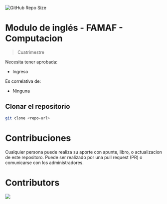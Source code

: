 ![GitHub Repo Size](https://img.shields.io/github/repo-size/FAMAF-resources/Template-repository)

# Modulo de inglés - FAMAF - Computacion

> Cuatrimestre

Necesita tener aprobada:

- Ingreso

Es correlativa de:

- Ninguna

## Clonar el repositorio

```bash
git clone <repo-url>
```

# Contribuciones

Cualquier persona puede realiza su aporte con apunte, libro, o actualizacion de este repositoro. Puede ser realizado por una pull request (PR) o comunicarse con los administradores.

# Contributors
<a href="https://github.com/FAMAF-resources/Template-repository/graphs/contributors">
  <img src="https://contrib.rocks/image?repo=FAMAF-resources/Template-repository"/>
</a>
